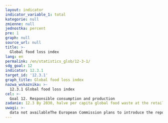 ```yaml
---
layout: indicator
indicator_variable_1: total
kategorie: null
zmienne: null
jednostka: percent
pre: 1
graph: null
source_url: null
title: >-
  Global food loss index
lang: en
permalink: /en/statistics_glob/12-3-1/
sdg_goal: 12
indicator: 12.3.1
target_id: '12.3.1'
graph_title: Global food loss index
nazwa_wskaznika: >-
  12.3.1 Global food loss index
cel: >-
  Goal 12. Responsible consumption and production
zadanie: 12.3 By 2030, halve per capita global food waste at the retail and consumer levels and reduce food losses along production and supply chains, including postharvest losses
uwagi: >-
  data not availableThe European Commission plans to introduce the reporting obligation for food waste data in the year 2020.
---
```

